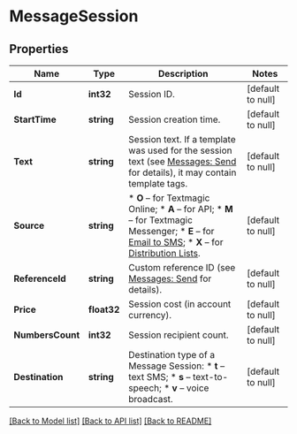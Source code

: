 # MessageSession

## Properties
Name | Type | Description | Notes
------------ | ------------- | ------------- | -------------
**Id** | **int32** | Session ID. | [default to null]
**StartTime** | **string** | Session creation time. | [default to null]
**Text** | **string** | Session text. If a template was used for the session text (see [Messages: Send](https://docs.textmagic.com/#tag/Outbound-Messages) for details), it may contain template tags.  | [default to null]
**Source** | **string** | *   **O** – for Textmagic Online; *   **A** – for API; *   **M** – for Textmagic Messenger; *   **E** – for [Email to SMS](https://docs.textmagic.com/#tag/Send-Email-to-SMS); *   **X** – for [Distribution Lists](https://docs.textmagic.com/#tag/Distribution-Lists).  | [default to null]
**ReferenceId** | **string** | Custom reference ID (see [Messages: Send](https://docs.textmagic.com/#tag/Send-Email-to-SMS) for details).  | [default to null]
**Price** | **float32** | Session cost (in account currency). | [default to null]
**NumbersCount** | **int32** | Session recipient count. | [default to null]
**Destination** | **string** | Destination type of a Message Session: * **t** – text SMS; * **s** – text-to-speech; * **v** – voice broadcast.  | [default to null]

[[Back to Model list]](../README.md#documentation-for-models) [[Back to API list]](../README.md#documentation-for-api-endpoints) [[Back to README]](../README.md)


